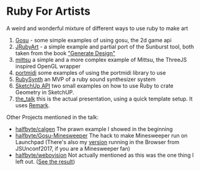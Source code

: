 # Ruby For Artists

A weird and wonderful mixture of different ways to use ruby to make art

1. [Gosu](gosu/) - some simple examples of using gosu, the 2d game api
1. [JRubyArt](jruby_art/) - a simple example and partial port of the Sunburst tool, both taken from the book ["Generate Design"](http://www.generative-gestaltung.de/)
1. [mittsu](mittsu/) a simple and a more complex example of Mittsu, the ThreeJS inspired OpenGL wrapper
1. [portmidi](portmidi/) some examples of using the portmidi library to use
1. [RubySynth](rubysynth/) an MVP of a ruby sound synthesizer system
1. [SketchUp API](sketchup_api/) two small examples on how to use Ruby to crate Geometry in SketchUP.
1. [the_talk](the_talk/) this is the actual presentation, using a quick template setup. It uses [Remark](https://github.com/gnab/remark).

Other Projects mentioned in the talk:

- [halfbyte/calgen](/halfbyte/calgen) The prawn example I showed in the beginning
- [halfbyte/Gosu-Minesweeper](/halfbyte/Gosu-Minesweeper) The hack to make Minesweeper run on Launchpad (There's also my [version](https://github.com/halfbyte/padsweeper/) running in the Browser from JSUnconf2017, if you are a Minesweeper fan)
- [halfbyte/webovision](https://github.com/halfbyte/webovision) Not actually mentioned as this was the one thing I left out. ([See the result](https://pixelpoke.de/webovision/))

